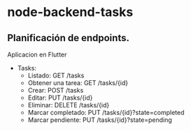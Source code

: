 # node-backend-tasks

## Planificación de endpoints.

  Aplicacion en Flutter
  - Tasks:
    - Listado: GET /tasks
    - Obtener una tarea: GET /tasks/{id}
    - Crear: POST /tasks
    - Editar: PUT /tasks/{id}
    - Eliminar: DELETE /tasks/{id} 
    - Marcar completado:  PUT /tasks/{id}?state=completed
    - Marcar pendiente: PUT /tasks/{id}?state=pending
    